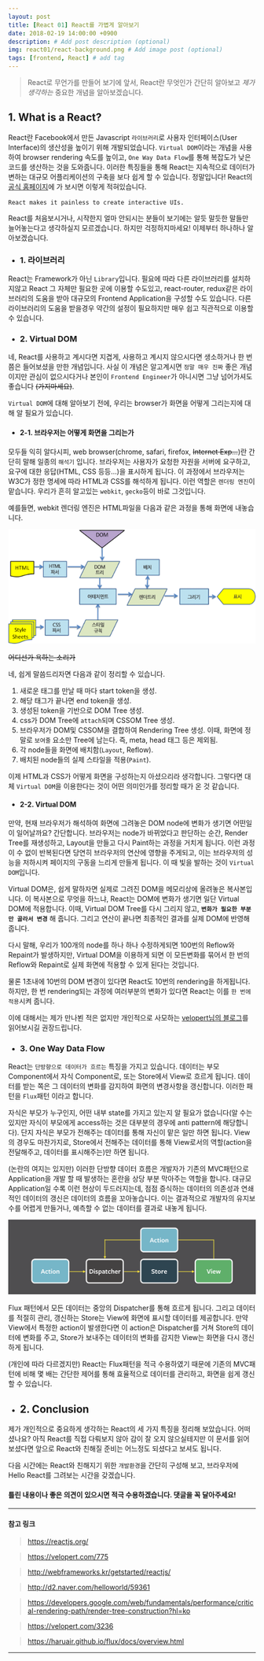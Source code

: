 ```yaml
---
layout: post
title: [React 01] React를 가볍게 알아보기
date: 2018-02-19 14:00:00 +0900
description: # Add post description (optional)
img: react01/react-background.png # Add image post (optional)
tags: [frontend, React] # add tag
---
```


> React로 무언가를 만들어 보기에 앞서, React란 무엇인가 간단히 알아보고 *제가 생각하는* 중요한 개념을 알아보겠습니다.

## 1. What is a React?

React란 Facebook에서 만든 Javascript `라이브러리`로 사용자 인터페이스(User Interface)의 생산성을 높이기 위해 개발되었습니다. `Virtual DOM`이라는 개념을 사용하여 browser rendering 속도를 높이고, `One Way Data Flow`를 통해 복잡도가 낮은 코드를 생산하는 것을 도와줍니다. 이러한 특징들을 통해 React는 지속적으로 데이터가 변하는 대규모 어플리케이션의 구축을 보다 쉽게 할 수 있습니다. 
정말입니다! React의 [공식 홈페이지](https://reactjs.org/)에 가 보시면 이렇게 적혀있습니다.

```
React makes it painless to create interactive UIs.
```

React를 처음보시거나, 시작한지 얼마 안되시는 분들이 보기에는 알듯 말듯한 말들만 늘어놓는다고 생각하실지 모르겠습니다. 하지만 걱정하지마세요! 이제부터 하나하나 알아보겠습니다.

- ### 1. 라이브러리

React는 Framework가 아닌 `Library`입니다. 필요에 따라 다른 라이브러리를 설치하지않고 React 그 자체만 필요한 곳에 이용할 수도있고, react-router, redux같은 라이브러리의 도움을 받아 대규모의 Frontend Application을 구성할 수도 있습니다. 다른 라이브러리의 도움을 받을경우 약간의 설정이 필요하지만 매우 쉽고 직관적으로 이용할 수 있습니다.

- ### 2. Virtual DOM

네, React를 사용하고 계시다면 지겹게, 사용하고 계시지 않으시다면 생소하거나 한 번쯤은 들어보셨을 만한 개념입니다. 사실 이 개념은 알고계시면 `정말 매우 진짜` 좋은 개념이지만 관심이 없으시다거나 본인이 `Frontend Engineer`가 아니시면 그냥 넘어가셔도 좋습니다 ~~(가지마세요)~~.

`Virtual DOM`에 대해 알아보기 전에, 우리는 browser가 화면을 어떻게 그리는지에 대해 알 필요가 있습니다.

- #### 2-1. 브라우저는 어떻게 화면을 그리는가

모두들 익히 알다시피, web browser(chrome, safari, firefox, ~~Internet Exp...~~)란 간단히 말해 일종의 `해석기` 입니다. 브라우저는 사용자가 요청한 자원을 서버에 요구하고, 요구에 대한 응답(HTML, CSS 등등...)을 표시하게 됩니다. 이 과정에서 브라우저는 W3C가 정한 명세에 따라 HTML과 CSS를 해석하게 됩니다. 이런 역할은 `렌더링 엔진`이 맡습니다. 우리가 흔히 알고있는 `webkit`, `gecko`등이 바로 그것입니다.

예를들면, webkit 렌더링 엔진은 HTML파일을 다음과 같은 과정을 통해 화면에 내놓습니다.

![image](../assets/img/react01/webkit.png)

~~어디선가 욕하는 소리가~~

네, 쉽게 말씀드리자면 다음과 같이 정리할 수 있습니다.

1. 새로운 태그를 만날 때 마다 start token을 생성.
2. 해당 태그가 끝나면 end token을 생성.
3. 생성된 token을 기반으로 DOM Tree 생성.
4. css가 DOM Tree에 `attach`되며 CSSOM Tree 생성.
5. 브라우저가 DOM및 CSSOM을 결합하여 Rendering Tree 생성. 이때, 화면에 정말로 `보여줄` 요소만 Tree에 남는다. 즉, meta, head 태그 등은 제외됨.
6. 각 node들을 화면에 배치함(`Layout`, Reflow).
7. 배치된 node들의 실제 스타일을 적용(`Paint`).

이제 HTML과 CSS가 어떻게 화면을 구성하는지 아셨으리라 생각합니다. 그렇다면 대체 `Virtual DOM`을 이용한다는 것이 어떤 의미인가를 정리할 때가 온 것 같습니다.

- #### 2-2. Virtual DOM

만약, 현재 브라우저가 해석하여 화면에 그려놓은 DOM node에 변화가 생기면 어떤일이 일어날까요? 간단합니다. 브라우저는 node가 바뀌었다고 판단하는 순간, Render Tree를 재생성하고, Layout을 만들고 다시 Paint하는 과정을 거치게 됩니다. 이런 과정이 수 없이 반복된다면 당연히 브라우저의 연산에 영향을 주게되고, 이는 브라우저의 성능을 저하시켜 페이지의 구동을 느리게 만들게 됩니다. 이 때 빛을 발하는 것이 `Virtual DOM`입니다.

Virtual DOM은, 쉽게 말하자면 실제로 그려진 DOM을 메모리상에 올려놓은 복사본입니다. 이 복사본으로 무엇을 하느냐, React는 DOM에 변화가 생기면 일단 Virtual DOM에 적용합니다. 이때, Virtual DOM Tree를 다시 그리지 않고, **`변화가 필요한 부분만 골라서 변경`** 해 줍니다. 그리고 연산이 끝나면 최종적인 결과를 실제 DOM에 반영해 줍니다.

다시 말해, 우리가 100개의 node를 하나 하나 수정하게되면 100번의 Reflow와 Repaint가 발생하지만, Virtual DOM을 이용하게 되면 이 모든변화를 묶어서 한 번의 Reflow와 Repaint로 실제 화면에 적용할 수 있게 된다는 것입니다.

물론 1초내에 10번의 DOM 변경이 있다면 React도 10번의 rendering을 하게됩니다. 하지만, 한 번 rendering되는 과정에 여러부분의 변화가 있다면 React는 이를 `한 번에 적용`시켜 줍니다.

이에 대해서는 제가 만나뵌 적은 없지만 개인적으로 사모하는 [velopert님의 블로그](https://velopert.com/3236)를 읽어보시길 권장드립니다.

- ### 3. One Way Data Flow

React는 `단방향으로 데이터가 흐르는` 특징을 가지고 있습니다. 데이터는 부모 Component에서 자식 Component로, 또는 Store에서 View로 흐르게 됩니다. 데이터를 받는 쪽은 그 데이터의 변화를 감지하여 화면의 변경사항을 갱신합니다. 이러한 패턴을 `Flux`패턴 이라고 합니다.

자식은 부모가 누구인지, 어떤 내부 state를 가지고 있는지 알 필요가 없습니다(알 수는 있지만 자식이 부모에게 access하는 것은 대부분의 경우에 anti pattern에 해당합니다). 단지 자식은 부모가 전해주는 데이터를 통해 자신이 맡은 일만 하면 됩니다. View의 경우도 마찬가지로, Store에서 전해주는 데이터를 통해 View로서의 역할(action을 전달해주고, 데이터를 표시해주는)만 하면 됩니다.

(논란의 여지는 있지만) 이러한 단방향 데이터 흐름은 개발자가 기존의 MVC패턴으로 Application을 개발 할 때 발생하는 혼란을 상당 부분 막아주는 역할을 합니다. 대규모 Application일 수록 이런 현상이 두드러지는데, 점점 증식하는 데이터의 의존성과 연쇄적인 데이터의 갱신은 데이터의 흐름을 꼬아놓습니다. 이는 결과적으로 개발자의 유지보수를 어렵게 만들거나, 예측할 수 없는 데이터를 결과로 내놓게 됩니다.

![image](../assets/img/react01/flux.png)

Flux 패턴에서 모든 데이터는 중앙의 Dispatcher를 통해 흐르게 됩니다. 그리고 데이터를 적절히 관리, 갱신하는 Store는 View에 화면에 표시할 데이터를 제공합니다. 만약 View에서 특정한 action이 발생한다면 이 action은 Dispatcher를 거쳐 Store의 데이터에 변화를 주고, Store가 보내주는 데이터의 변화를 감지한 View는 화면을 다시 갱신하게 됩니다.

(개인에 따라 다르겠지만) React는 Flux패턴을 적극 수용하였기 때문에 기존의 MVC패턴에 비해 몇 배는 간단한 제어를 통해 효율적으로 데이터를 관리하고, 화면을 쉽게 갱신할 수 있습니다.

- ## 2. Conclusion

제가 개인적으로 중요하게 생각하는 React의 세 가지 특징을 정리해 보았습니다. 어떠셨나요? 아직 React를 직접 다뤄보지 않아 감이 잘 오지 않으실테지만 이 문서를 읽어보셨다면 앞으로 React와 친해질 준비는 어느정도 되셨다고 보셔도 됩니다.

다음 시간에는 React와 친해지기 위한 `개발환경`을 간단히 구성해 보고, 브라우저에 Hello React를 그려보는 시간을 갖겠습니다.

#### 틀린 내용이나 좋은 의견이 있으시면 적극 수용하겠습니다. 댓글을 꼭 달아주세요!

---
#### 참고 링크
> https://reactjs.org/

> https://velopert.com/775

> http://webframeworks.kr/getstarted/reactjs/

> http://d2.naver.com/helloworld/59361

> https://developers.google.com/web/fundamentals/performance/critical-rendering-path/render-tree-construction?hl=ko

> https://velopert.com/3236

> https://haruair.github.io/flux/docs/overview.html
---
